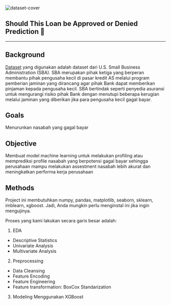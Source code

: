 ![dataset-cover](https://user-images.githubusercontent.com/55326839/192535286-e4699482-2115-4249-b77e-580b2b525325.jpeg)

## **Should This Loan be Approved or Denied Prediction 💸**

---
## **Background**
[Dataset](https://www.kaggle.com/datasets/mirbektoktogaraev/should-this-loan-be-approved-or-denied) yang digunakan adalah dataset dari U.S. Small Business Administration (SBA). SBA merupakan pihak ketiga yang berperan membantu pihak pengusaha kecil di pasar kredit AS melalui program pemberian jaminan yang dirancang agar pihak Bank dapat memberikan pinjaman kepada pengusaha kecil. SBA bertindak seperti penyedia asuransi untuk mengurangi risiko pihak Bank dengan menutupi beberapa kerugian melalui jaminan yang diberikan jika para pengusaha kecil gagal bayar.

## **Goals**
Menurunkan nasabah yang gagal bayar

## **Objective**
Membuat model machine learning untuk melakukan profiling atau memprediksi profile nasabah yang berpotensi gagal bayar sehingga perusahaan mampu melakukan assestment nasabah lebih akurat dan meningkatkan performa kerja perusahaan


## **Methods**
Project ini membutuhkan numpy, pandas, matplotlib, seaborn, sklearn, imblearn, xgboost. Jadi, Anda mungkin perlu menginstal ini jika ingin mengujinya.

Proses yang kami lakukan secara garis besar adalah:

1. EDA
- Descriptive Statistics
- Univariate Analysis
- Multivariate Analysis

2. Preprocessing
- Data Cleansing
- Feature Encoding
- Feature Engineering
- Feature transformation: BoxCox Standarization

3. Modeling
Menggunakan XGBoost
